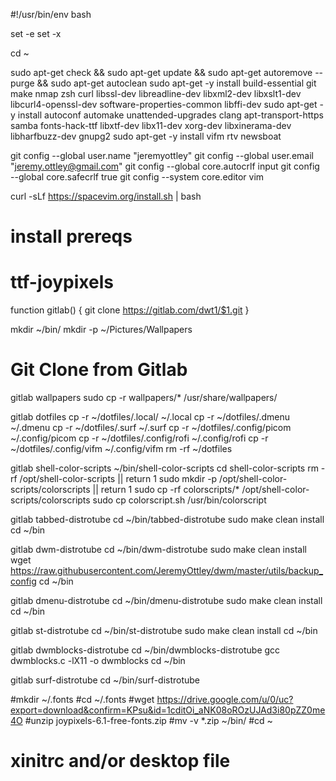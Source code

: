 #!/usr/bin/env bash

set -e
set -x

cd ~

sudo apt-get check && sudo apt-get update && sudo apt-get autoremove --purge && sudo apt-get autoclean
sudo apt-get -y install build-essential git make nmap zsh curl libssl-dev libreadline-dev libxml2-dev libxslt1-dev libcurl4-openssl-dev software-properties-common libffi-dev
sudo apt-get -y install autoconf automake unattended-upgrades clang apt-transport-https samba fonts-hack-ttf libxtf-dev libx11-dev xorg-dev libxinerama-dev libharfbuzz-dev gnupg2
sudo apt-get -y install vifm rtv newsboat

git config --global user.name "jeremyottley"
git config --global user.email "jeremy.ottley@gmail.com"
git config --global core.autocrlf input
git config --global core.safecrlf true
git config --system core.editor vim


curl -sLf https://spacevim.org/install.sh | bash


# install prereqs
# ttf-joypixels

function gitlab() {
  git clone https://gitlab.com/dwt1/$1.git
}

mkdir ~/bin/
mkdir -p ~/Pictures/Wallpapers

# Git Clone from Gitlab

gitlab wallpapers
sudo cp -r wallpapers/* /usr/share/wallpapers/

gitlab dotfiles
cp -r ~/dotfiles/.local/ ~/.local
cp -r ~/dotfiles/.dmenu ~/.dmenu
cp -r ~/dotfiles/.surf ~/.surf
cp -r ~/dotfiles/.config/picom ~/.config/picom
cp -r ~/dotfiles/.config/rofi ~/.config/rofi
cp -r ~/dotfiles/.config/vifm ~/.config/vifm
rm -rf ~/dotfiles

gitlab shell-color-scripts ~/bin/shell-color-scripts
cd shell-color-scripts
rm -rf /opt/shell-color-scripts || return 1
sudo mkdir -p /opt/shell-color-scripts/colorscripts || return 1
sudo cp -rf colorscripts/* /opt/shell-color-scripts/colorscripts
sudo cp colorscript.sh /usr/bin/colorscript


gitlab tabbed-distrotube
cd ~/bin/tabbed-distrotube
sudo make clean install
cd ~/bin

gitlab dwm-distrotube
cd ~/bin/dwm-distrotube
sudo make clean install
wget https://raw.githubusercontent.com/JeremyOttley/dwm/master/utils/backup_config
cd ~/bin

gitlab dmenu-distrotube
cd ~/bin/dmenu-distrotube
sudo make clean install
cd ~/bin

gitlab st-distrotube
cd ~/bin/st-distrotube
sudo make clean install
cd ~/bin

gitlab dwmblocks-distrotube
cd ~/bin/dwmblocks-distrotube
gcc dwmblocks.c -lX11 -o dwmblocks
cd ~/bin

gitlab surf-distrotube
cd ~/bin/surf-distrotube

#mkdir ~/.fonts
#cd ~/.fonts
#wget https://drive.google.com/u/0/uc?export=download&confirm=KPsu&id=1cditOi_aNK08oROzUJAd3i80pZZ0me4O
#unzip joypixels-6.1-free-fonts.zip
#mv -v *.zip ~/bin/
#cd ~

# xinitrc and/or desktop file


